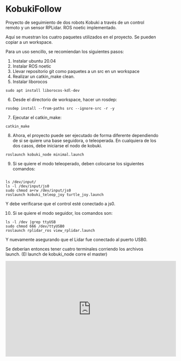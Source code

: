# KobukiFollow
Proyecto de seguimiento de dos robots Kobuki a través de un control remoto y un sensor RPLidar. ROS noetic implementado.

Aquí se muestran los cuatro paquetes utilizados en el proyecto. Se pueden copiar a un workspace. 

Para un uso sencillo, se recomiendan los siguientes pasos:

1. Instalar ubuntu 20.04
2. Instalar ROS noetic
3. Llevar repositorio git como paquetes a un src en un workspace
4. Realizar un catkin_make clean.
5. Instalar liborocos

```
sudo apt install liborocos-kdl-dev

```

6. Desde el directorio de workspace, hacer un rosdep:

```
rosdep install --from-paths src --ignore-src -r -y

```

7. Ejecutar el catkin_make:

```
catkin_make

```

8. Ahora, el proyecto puede ser ejecutado de forma diferente dependiendo de si se quiere una base seguidora, o teleoperada. En cualquiera de los dos casos, debe iniciarse el nodo de kobuki.

```
roslaunch kobuki_node minimal.launch

```

9. Si se quiere el modo teleoperado, deben colocarse los siguientes comandos:


```

ls /dev/input/
ls -l /dev/input/js0
sudo chmod a+rw /dev/input/js0
roslaunch kobuki_teleop_joy turtle_joy.launch

```

Y debe verificarse que el control esté conectado a js0.

10. Si se quiere el modo seguidor, los comandos son:

```
ls -l /dev |grep ttyUSB
sudo chmod 666 /dev/ttyUSB0
roslaunch rplidar_ros view_rplidar.launch

```
Y nuevamente asegurando que el Lidar fue conectado al puerto USB0.


Se deberían entonces tener cuatro terminales corriendo los archivos launch. (El launch de kobuki_node corre el master)

<iframe width="560" height="315" src="https://www.youtube-nocookie.com/embed/0k3onq1sAHE" title="YouTube video player" frameborder="0" allow="accelerometer; autoplay; clipboard-write; encrypted-media; gyroscope; picture-in-picture; web-share" allowfullscreen></iframe>

